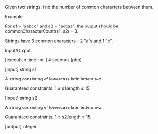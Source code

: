 Given two strings, find the number of common characters between them.

Example

For s1 = "aabcc" and s2 = "adcaa", the output should be
commonCharacterCount(s1, s2) = 3.

Strings have 3 common characters - 2 "a"s and 1 "c".

Input/Output

[execution time limit] 4 seconds (php)

[input] string s1

A string consisting of lowercase latin letters a-z.

Guaranteed constraints:
1 ≤ s1.length ≤ 15.

[input] string s2

A string consisting of lowercase latin letters a-z.

Guaranteed constraints:
1 ≤ s2.length ≤ 15.

[output] integer